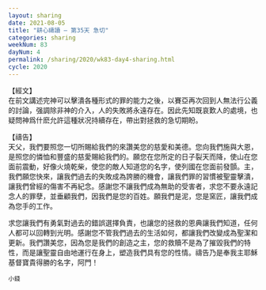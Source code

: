 ```yaml
---
layout: sharing
date: 2021-08-05
title: "耕心禱讀 – 第35天 急切"
categories: sharing
weekNum: 83
dayNum: 4
permalink: /sharing/2020/wk83-day4-sharing.html
cycle: 2020
---
```


【經文】  
在前文講述完神可以擊潰各種形式的罪的能力之後，以賽亞再次回到人無法行公義的討論，强調除非神的介入，人的失敗將永遠存在。因此先知既哀歎人的處境，也疑問神爲什麽允許這種狀况持續存在，帶出對拯救的急切期盼。

【禱告】  
天父，我們要照您一切所賜給我們的來讚美您的慈愛和美德。您向我們施與大恩，是照您的憐恤和豐盛的慈愛賜給我們的。願您在您所定的日子裂天而降，使山在您面前震動，好像火燒乾柴，使您的敵人知道您的名字，使列國在您面前發顫。主，我們願您快來，讓我們過去的失敗成為誇勝的機會，讓我們罪的習慣被聖靈擊潰，讓我們曾經的傷害不再紀念。感謝您不讓我們成為無助的受害者，求您不要永遠記念人的罪孽，並垂顧我們，因我們是您的百姓。願我們是泥，您是窯匠，讓我們成為您手的工作。

求您讓我們有勇氣對過去的錯誤選擇負責，也讓您的拯救的恩典讓我們知道，任何人都可以回轉到光明。感謝您不管我們過去的生活如何，都讓我們改變成為聖潔和更新。我們讚美您，因為您是我們的創造之主，您的救贖不是為了摧毀我們的特性，而是讓聖靈自由地運行在身上，塑造我們具有您的性情。禱告乃是奉我主耶穌基督寶貴得勝的名字，阿門！

`小錢`
